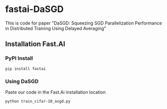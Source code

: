# fastai-DaSGD

This is code for paper "DaSGD: Squeezing SGD Parallelization Performance in Distributed Training Using Delayed Averaging"

## Installation Fast.AI

### PyPI Install

    pip install fastai

### Using DaSGD

Paste our code in the Fast.Ai installation location

    python train_cifar-10_asgd.py




